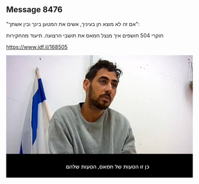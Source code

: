 ## Message 8476

"אם זה לא מוצא חן בעיניך, אשים את המטען בינך ובין אשתך":

חוקרי 504 חושפים איך מנצל חמאס את תושבי הרצועה. תיעוד מהחקירות

https://www.idf.il/168505

![Photo](./8476/8476_photo.jpg)
